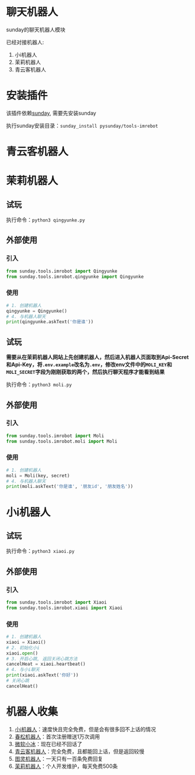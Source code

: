 # 聊天机器人

sunday的聊天机器人模块

已经对接机器人:

1. 小i机器人
2. 茉莉机器人
3. 青云客机器人

# 安装插件

该插件依赖[sunday](https://github.com/pysunday/pysunday), 需要先安装sunday

执行sunday安装目录：`sunday_install pysunday/tools-imrebot`

# 青云客机器人

# 茉莉机器人

## 试玩

执行命令：`python3 qingyunke.py`

## 外部使用

### 引入

```python
from sunday.tools.imrobot import Qingyunke
from sunday.tools.imrobot.qingyunke import Qingyunke
```

### 使用

```python
# 1. 创建机器人
qingyunke = Qingyunke()
# 4. 与机器人聊天
print(qingyunke.askText('你是谁'))
```

## 试玩

**需要从在茉莉机器人网站上先创建机器人，然后进入机器人页面取到Api-Secret和Api-Key，将`.env.example`改名为`.env`，修改env文件中的`MOLI_KEY`和`MOLI_SECRET`字段为刚刚获取的两个，然后执行聊天程序才能看到结果**

执行命令：`python3 moli.py`

## 外部使用

### 引入

```python
from sunday.tools.imrobot import Moli
from sunday.tools.imrobot.moli import Moli
```

### 使用

```python
# 1. 创建机器人
moli = Moli(key, secret)
# 4. 与机器人聊天
print(moli.askText('你是谁', '朋友id', '朋友姓名'))
```

# 小i机器人

## 试玩

执行命令：`python3 xiaoi.py`

## 外部使用

### 引入

```python
from sunday.tools.imrobot import Xiaoi
from sunday.tools.imrobot.xiaoi import Xiaoi
```

### 使用

```python
# 1. 创建机器人
xiaoi = Xiaoi()
# 2. 初始化小i
xiaoi.open()
# 3. 开启心跳, 返回关闭心跳方法
cancelHeat = xiaoi.heartbeat()
# 4. 与小i聊天
print(xiaoi.askText('你好'))
# 关闭心跳
cancelHeat()
```

# 机器人收集

1. [小i机器人](http://i.xiaoi.com/#)：速度快且完全免费，但是会有很多回不上话的情况
2. [春松机器人](https://docs.chatopera.com/products/chatbot-platform/overview.html)：首次注册赠送1万次调用
3. [微软小冰](https://www.xiaoice.com/)：现在已经不回话了
4. [青云客机器人](http://www.qingyunke.com/)：完全免费，且都能回上话，但是返回较慢
5. [图灵机器人](https://www.turingapi.com/)：一天只有一百条免费回复
6. [茉莉机器人](https://mlyai.com/)：个人开发维护，每天免费500条

